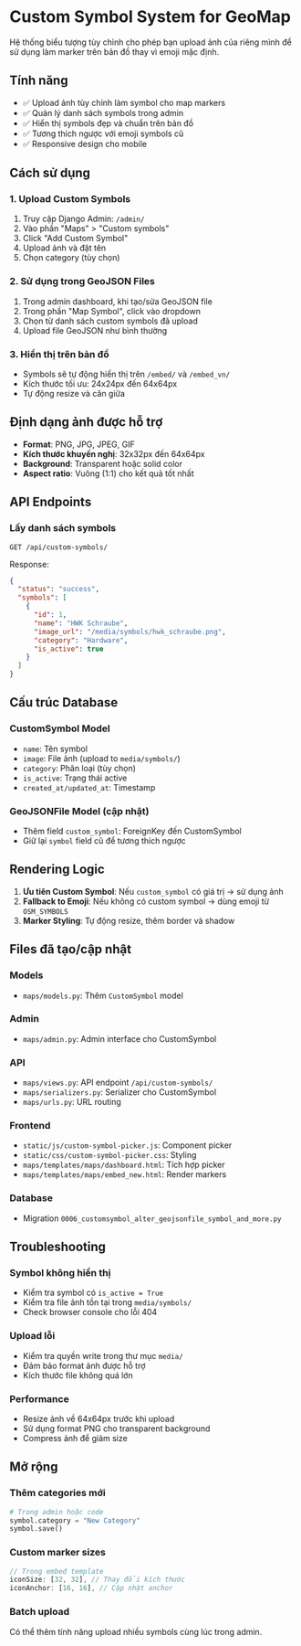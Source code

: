 # Custom Symbol System for GeoMap

Hệ thống biểu tượng tùy chỉnh cho phép bạn upload ảnh của riêng mình để sử dụng làm marker trên bản đồ thay vì emoji mặc định.

## Tính năng

- ✅ Upload ảnh tùy chỉnh làm symbol cho map markers
- ✅ Quản lý danh sách symbols trong admin
- ✅ Hiển thị symbols đẹp và chuẩn trên bản đồ
- ✅ Tương thích ngược với emoji symbols cũ
- ✅ Responsive design cho mobile

## Cách sử dụng

### 1. Upload Custom Symbols

1. Truy cập Django Admin: `/admin/`
2. Vào phần "Maps" > "Custom symbols"
3. Click "Add Custom Symbol"
4. Upload ảnh và đặt tên
5. Chọn category (tùy chọn)

### 2. Sử dụng trong GeoJSON Files

1. Trong admin dashboard, khi tạo/sửa GeoJSON file
2. Trong phần "Map Symbol", click vào dropdown
3. Chọn từ danh sách custom symbols đã upload
4. Upload file GeoJSON như bình thường

### 3. Hiển thị trên bản đồ

- Symbols sẽ tự động hiển thị trên `/embed/` và `/embed_vn/`
- Kích thước tối ưu: 24x24px đến 64x64px
- Tự động resize và căn giữa

## Định dạng ảnh được hỗ trợ

- **Format**: PNG, JPG, JPEG, GIF
- **Kích thước khuyến nghị**: 32x32px đến 64x64px
- **Background**: Transparent hoặc solid color
- **Aspect ratio**: Vuông (1:1) cho kết quả tốt nhất

## API Endpoints

### Lấy danh sách symbols
```
GET /api/custom-symbols/
```

Response:
```json
{
  "status": "success",
  "symbols": [
    {
      "id": 1,
      "name": "HWK Schraube",
      "image_url": "/media/symbols/hwk_schraube.png",
      "category": "Hardware",
      "is_active": true
    }
  ]
}
```

## Cấu trúc Database

### CustomSymbol Model
- `name`: Tên symbol
- `image`: File ảnh (upload to `media/symbols/`)
- `category`: Phân loại (tùy chọn)
- `is_active`: Trạng thái active
- `created_at/updated_at`: Timestamp

### GeoJSONFile Model (cập nhật)
- Thêm field `custom_symbol`: ForeignKey đến CustomSymbol
- Giữ lại `symbol` field cũ để tương thích ngược

## Rendering Logic

1. **Ưu tiên Custom Symbol**: Nếu `custom_symbol` có giá trị → sử dụng ảnh
2. **Fallback to Emoji**: Nếu không có custom symbol → dùng emoji từ `OSM_SYMBOLS`
3. **Marker Styling**: Tự động resize, thêm border và shadow

## Files đã tạo/cập nhật

### Models
- `maps/models.py`: Thêm `CustomSymbol` model

### Admin
- `maps/admin.py`: Admin interface cho CustomSymbol

### API
- `maps/views.py`: API endpoint `/api/custom-symbols/`
- `maps/serializers.py`: Serializer cho CustomSymbol
- `maps/urls.py`: URL routing

### Frontend
- `static/js/custom-symbol-picker.js`: Component picker
- `static/css/custom-symbol-picker.css`: Styling
- `maps/templates/maps/dashboard.html`: Tích hợp picker
- `maps/templates/maps/embed_new.html`: Render markers

### Database
- Migration `0006_customsymbol_alter_geojsonfile_symbol_and_more.py`

## Troubleshooting

### Symbol không hiển thị
- Kiểm tra symbol có `is_active = True`
- Kiểm tra file ảnh tồn tại trong `media/symbols/`
- Check browser console cho lỗi 404

### Upload lỗi
- Kiểm tra quyền write trong thư mục `media/`
- Đảm bảo format ảnh được hỗ trợ
- Kích thước file không quá lớn

### Performance
- Resize ảnh về 64x64px trước khi upload
- Sử dụng format PNG cho transparent background
- Compress ảnh để giảm size

## Mở rộng

### Thêm categories mới
```python
# Trong admin hoặc code
symbol.category = "New Category"
symbol.save()
```

### Custom marker sizes
```javascript
// Trong embed template
iconSize: [32, 32], // Thay đổi kích thước
iconAnchor: [16, 16], // Cập nhật anchor
```

### Batch upload
Có thể thêm tính năng upload nhiều symbols cùng lúc trong admin.
